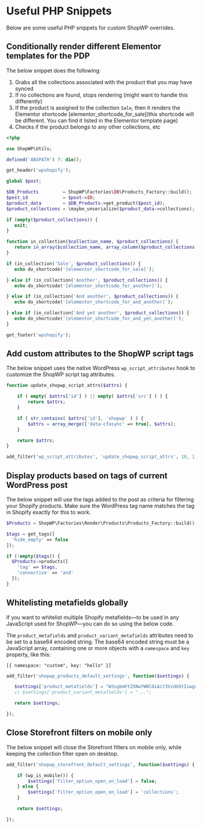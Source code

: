 # Useful PHP Snippets

Below are some useful PHP snippets for custom ShopWP overrides.

## Conditionally render different Elementor templates for the PDP

The below snippet does the following:

1. Grabs all the collections associated with the product that you may have synced
2. If no collections are found, stops rendering (might want to handle this differently)
3. If the product is assigned to the collection `Sale`, then it renders the Elementor shortcode [elementor_shortcode_for_sale](this shortcode will be different. You can find it listed in the Elementor template page)
4. Checks if the product belongs to any other collections, etc

```php
<?php

use ShopWP\Utils;

defined('ABSPATH') ?: die();

get_header('wpshopify');

global $post;

$DB_Products         = ShopWP\Factories\DB\Products_Factory::build();
$post_id             = $post->ID;
$product_data        = $DB_Products->get_product($post_id);
$product_collections = \maybe_unserialize($product_data->collections);

if (empty($product_collections)) {
   exit;
}

function in_collection($collection_name, $product_collections) {
   return in_array($collection_name, array_column($product_collections, 'name'));
}

if (in_collection('Sale', $product_collections)) {
   echo do_shortcode('[elementor_shortcode_for_sale]');

} else if (in_collection('Another', $product_collections)) {
   echo do_shortcode('[elementor_shortcode_for_another]');

} else if (in_collection('And another', $product_collections)) {
   echo do_shortcode('[elementor_shortcode_for_and_another]');

} else if (in_collection('And yet another', $product_collections)) {
   echo do_shortcode('[elementor_shortcode_for_and_yet_another]');
}

get_footer('wpshopify');
```

## Add custom attributes to the ShopWP script tags

The below snippet uses the native WordPress `wp_script_attributes` hook to customize the ShopWP script tag attributes.

```php
function update_shopwp_script_attrs($attrs) {

	if ( empty( $attrs['id'] ) || empty( $attrs['src'] ) ) {
		return $attrs;
	}

	if ( str_contains( $attrs['id'], 'shopwp' ) ) {
		$attrs = array_merge(['data-cfasync' => true], $attrs);
	}

	return $attrs;
}

add_filter('wp_script_attributes', 'update_shopwp_script_attrs', 10, 1);
```

## Display products based on tags of current WordPress post

The below snippet will use the tags added to the post as criteria for filtering your Shopify products. Make sure the WordPress tag name matches the tag in Shopify exactly for this to work.

```php
$Products = ShopWP\Factories\Render\Products\Products_Factory::build();

$tags = get_tags([
  'hide_empty' => false
]);

if (!empty($tags)) {
  $Products->products([
    'tag' => $tags,
    'connective' => 'and'
  ]);
}
```

## Whitelisting metafields globally

If you want to whitelist multiple Shopify metafields—to be used in any JavaScript used for ShopWP—you can do so using the below code.

The `product_metafields` and `product_variant_metafields` attributes need to be set to a base64 encoded string. The base64 encoded string must be a JavaScript array, containing one or more objects with a `namespace` and `key` property, like this:

```
[{ namespace: "custom", key: "hello" }]
```

```php
add_filter('shopwp_products_default_settings', function($settings) {

   $settings['product_metafields'] = "W3sgbmFtZXNwYWNlOiAiY3VzdG9tIiwga2V5OiAiYXdhcmRzX2FuZF9jZXJ0aWZpY2F0aW9ucyIgfV0=";
   // $settings['product_variant_metafields'] = "...";

   return $settings;

});
```

## Close Storefront filters on mobile only

The below snippet will close the Storefront filters on mobile only, while keeping the collection filter open on desktop.

```php
add_filter('shopwp_storefront_default_settings', function($settings) {

    if (wp_is_mobile()) {
        $settings['filter_option_open_on_load'] = false;
    } else {
        $settings['filter_option_open_on_load'] = 'collections';
    }

    return $settings;

});
```
